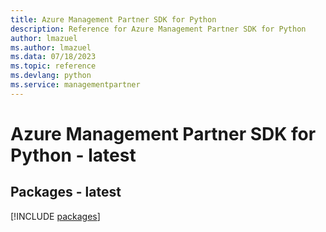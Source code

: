 ```yaml
---
title: Azure Management Partner SDK for Python
description: Reference for Azure Management Partner SDK for Python
author: lmazuel
ms.author: lmazuel
ms.data: 07/18/2023
ms.topic: reference
ms.devlang: python
ms.service: managementpartner
---
```

# Azure Management Partner SDK for Python - latest
## Packages - latest
[!INCLUDE [packages](management-partner-index.md)]